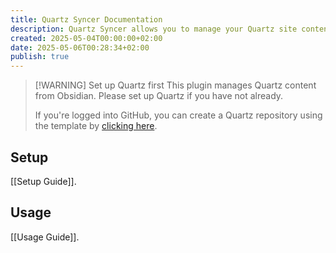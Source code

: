 ```yaml
---
title: Quartz Syncer Documentation
description: Quartz Syncer allows you to manage your Quartz site content from Obsidian.
created: 2025-05-04T00:00:00+02:00
date: 2025-05-06T00:28:34+02:00
publish: true
---
```


> [!WARNING] Set up Quartz first
> This plugin manages Quartz content from Obsidian. Please set up Quartz if you have not already.
>
> If you're logged into GitHub, you can create a Quartz repository using the template by [clicking here](https://github.com/new?template_name=quartz&template_owner=jackyzha0).

## Setup

[[Setup Guide]].

## Usage

[[Usage Guide]].
